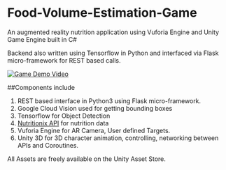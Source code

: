 # Food-Volume-Estimation-Game

An augmented reality nutrition application using Vuforia Engine and Unity Game Engine built in C#

Backend also written using Tensorflow in Python and interfaced via Flask micro-framework for REST based calls.

[![Game Demo Video](https://img.youtube.com/vi/koh-YtudNyA/hqdefault.jpg)](https://www.youtube.com/watch?v=koh-YtudNyA "Object Recognition and Character Animation/Scaling using Unity and Vuforia Engine")

##Components include

1. REST based interface in Python3 using Flask micro-framework.
2. Google Cloud Vision used for getting bounding boxes
3. Tensorflow for Object Detection
4. [Nutritionix API](https://developer.nutritionix.com/ "Nutritionix API") for nutrition data
5. Vuforia Engine for AR Camera, User defined Targets.
6. Unity 3D for 3D character animation, controlling, networking between APIs and Coroutines.

All Assets are freely available on the Unity Asset Store.
